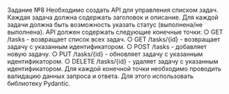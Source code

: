 Задание №8
Необходимо создать API для управления списком задач. Каждая задача должна
содержать заголовок и описание. Для каждой задачи должна быть возможность
указать статус (выполнена/не выполнена).
API должен содержать следующие конечные точки:
○ GET /tasks - возвращает список всех задач.
○ GET /tasks/{id} - возвращает задачу с указанным идентификатором.
○ POST /tasks - добавляет новую задачу.
○ PUT /tasks/{id} - обновляет задачу с указанным идентификатором.
○ DELETE /tasks/{id} - удаляет задачу с указанным идентификатором.
Для каждой конечной точки необходимо проводить валидацию данных запроса и
ответа. Для этого использовать библиотеку Pydantic.
